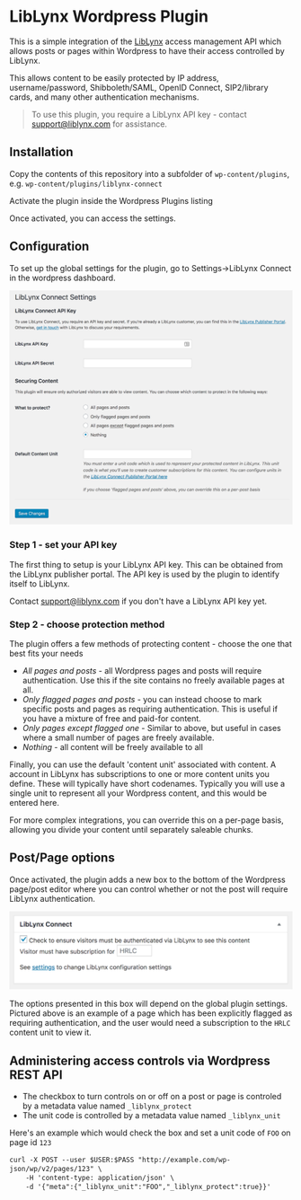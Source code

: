 # LibLynx Wordpress Plugin

This is a simple integration of the [LibLynx](http://www.liblynx.com) access management API which allows posts or pages within
Wordpress to have their access controlled by LibLynx. 

This allows content to be easily protected by IP address, username/password, Shibboleth/SAML,
OpenID Connect, SIP2/library cards, and many other authentication mechanisms.

> To use this plugin, you require a LibLynx API key - contact [support@liblynx.com](mailto:support@liblynx.com) for assistance.

## Installation

Copy the contents of this repository into a subfolder of `wp-content/plugins`, e.g. 
`wp-content/plugins/liblynx-connect`

Activate the plugin inside the Wordpress Plugins listing

Once activated, you can access the settings.

## Configuration

To set up the global settings for the plugin, go to Settings->LibLynx Connect in the 
wordpress dashboard.


![LibLynx Connect settings](images/settings.png)

### Step 1 - set your API key

The first thing to setup is your LibLynx API key. This can be obtained from the 
LibLynx publisher portal. The API key is used by the plugin to identify itself
to LibLynx.

Contact support@liblynx.com if you don't have a LibLynx API key yet.

### Step 2 - choose protection method

The plugin offers a few methods of protecting content - choose the one that best fits your needs

* *All pages and posts* - all Wordpress pages and posts will require authentication. Use this if the site contains no freely available pages at all.
* *Only flagged pages and posts* - you can instead choose to mark specific posts and pages as requiring authentication. This is useful if you have a mixture of free and paid-for content.
* *Only pages except flagged one* - Similar to above, but useful in cases where a small number of pages are freely available.
* *Nothing* - all content will be freely available to all

Finally, you can use the default 'content unit' associated with content. A account in LibLynx has
subscriptions to one or more content units you define. These will typically have short codenames. Typically
you will use a single unit to represent all your Wordpress content, and this would be entered here.

For more complex integrations, you can override this on a per-page basis, allowing you divide
your content until separately saleable chunks.

## Post/Page options

Once activated, the plugin adds a new box to the bottom of the Wordpress page/post editor
where you can control whether or not the post will require LibLynx authentication.

![LibLynx Connect metabox](images/metabox.png)

The options presented in this box will depend on the global plugin settings. Pictured
above is an example of a page which has been explicitly flagged as requiring 
authentication, and the user would need a subscription to the `HRLC` content unit to
view it.

## Administering access controls via Wordpress REST API

* The checkbox to turn controls on or off on a post or page is controled by a metadata value named `_liblynx_protect`
* The unit code is controlled by a metadata value named `_liblynx_unit`

Here's an example which would check the box and set a unit code of `FOO` on page id `123`
```
curl -X POST --user $USER:$PASS "http://example.com/wp-json/wp/v2/pages/123" \
    -H 'content-type: application/json' \
    -d '{"meta":{"_liblynx_unit":"FOO","_liblynx_protect":true}}'
```